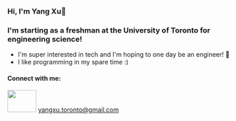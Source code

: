 ### Hi, I'm Yang Xu👋

### I'm starting as a freshman at the University of Toronto for engineering science!

- I'm super interested in tech and I'm hoping to one day be an engineer! 🔧
- I like programming in my spare time :)

#### Connect with me:
<img src="https://1000logos.net/wp-content/uploads/2018/05/Gmail-logo.png" width="65" height="50" /> yangxu.toronto@gmail.com


<!--
**YangXu-0/YangXu-0** is a ✨ _special_ ✨ repository because its `README.md` (this file) appears on your GitHub profile.

Here are some ideas to get you started:

- 🔭 I’m currently working on ...
- 🌱 I’m currently learning ...
- 👯 I’m looking to collaborate on ...
- 🤔 I’m looking for help with ...
- 💬 Ask me about ...
- 📫 How to reach me: ...
- 😄 Pronouns: ...
- ⚡ Fun fact: ...
-->
